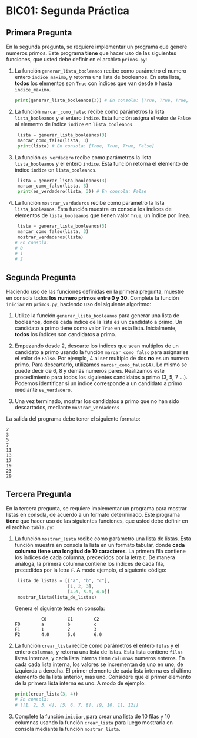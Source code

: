 # BIC01: Segunda Práctica

## Primera Pregunta

En la segunda pregunta, se requiere implementar un programa que genere numeros primos. Este programa **tiene** que
hacer uso de las siguientes funciones, que usted debe definir en el archivo `primos.py`:

1. La función `generar_lista_booleanos` recibe como parámetro el numero entero `indice_maximo`, y retorna una lista de
   booleanos. En esta lista, **todos** los elementos son `True` con índices que van desde `0` hasta `indice_maximo`.

   ```python
   print(generar_lista_booleanos(3)) # En consola: [True, True, True, True]
   ```
2. La función `marcar_como_falso` recibe como parámetros la lista `lista_booleanos` y el entero `indice`. Esta función
   asigna el valor de `False` al elemento de índice `indice` en `lista_booleanos`.

   ```python
    lista = generar_lista_booleanos(3)
    marcar_como_falso(lista, 3)
    print(lista) # En consola: [True, True, True, False]
   ```

3. La función `es_verdadero` recibe como parámetros la lista `lista_booleanos` y el entero `indice`. Esta función
   retorna el elemento de índice `indice` en `lista_booleanos`.
   
   ```python
    lista = generar_lista_booleanos(3)
    marcar_como_falso(lista, 3)
    print(es_verdadero(lista, 3)) # En consola: False
   ```
4. La función `mostrar_verdaderos` recibe como parámetro la lista `lista_booleanos`. Esta función muestra en consola 
   los indices de elementos de `lista_booleanos` que tienen valor `True`, un índice por línea.
   
   ```python
    lista = generar_lista_booleanos(3)
    marcar_como_falso(lista, 3)
    mostrar_verdaderos(lista)
   # En consola:
   # 0
   # 1
   # 2
   ```
   
## Segunda Pregunta
Haciendo uso de las funciones definidas en la primera pregunta, muestre en consola todos **los numero primos 
entre 0 y 30**. Complete la función `iniciar` en `primos.py`, haciendo uso del siguiente algoritmo:

1. Utilize la función `generar_lista_booleanos` para generar una lista de booleanos, donde cada índice de la lista es 
   un candidato a primo. Un candidato a primo tiene como valor `True` en esta lista. Inicialmente, **todos** los índices 
   son candidatos a primo.
   
2. Empezando desde 2, descarte los indices que sean multiplos de un candidato a primo usando la función
   `marcar_como_falso` para asignarles el valor de `False`. 
   Por ejemplo, 4 al ser multiplo de dos **no** es un numero primo. 
   Para descartarlo, utilizamos `marcar_como_falso(4)`.
   Lo mismo se puede decir de 6, 8 y demás numeros pares.
   Realizamos este procedimiento para todos los siguientes candidatos a primo (3, 5, 7 ...).
   Podemos identificar si un indice corresponde a un candidato a primo mediante `es_verdadero`.
   
3. Una vez terminado, mostrar los candidatos a primo que no han sido descartados, mediante `mostrar_verdaderos`

La salida del programa debe tener el siguiente formato:

```commandline
2
3
5
7
11
13
17
19
23
29
```
## Tercera Pregunta

En la tercera pregunta, se requiere implementar un programa para mostrar listas en consola,
de acuerdo a un formato determinado.
Este programa **tiene** que hacer uso de las siguientes funciones, que usted debe definir en el archivo 
`tabla.py`: 

1. La función `mostrar_lista` recibe como parámetro una lista de listas. Esta función muestra en consola 
   la lista en un formato tabular, donde **cada columna tiene una longitud de 10 caracteres**.
   La primera fila contiene los índices de cada columna, precedidos por la letra `C`. 
   De manera análoga, la primera columna contiene los índices de cada fila, precedidos por la letra `F`.
   A mode ejemplo, el siguiente código:
      
   ```python
    lista_de_listas = [["a", "b", "c"],
                       [1, 2, 3],
                       [4.0, 5.0, 6.0]]
    mostrar_lista(lista_de_listas)
   ```
   
   Genera el siguiente texto en consola:

   ```commandline
             C0        C1        C2        
   F0        a         b         c         
   F1        1         2         3         
   F2        4.0       5.0       6.0       
   ```
2. La función `crear_lista` recibe como parámetros el entero `filas` y el entero `columnas`,
   y retorna una lista de listas.
   Esta lista contiene `filas` listas internas, y cada lista interna tiene `columnas`
   numeros enteros.
   En cada cada lista interna, los valores se incrementan de uno en uno, de izquierda a derecha.
   El primer elemento de cada lista interna es el último elemento de la lista anterior, más uno.
   Considere que el primer elemento de la primera lista interna es uno. A modo de ejemplo:
   
   ```python
   print(crear_lista(3, 4))
   # En consola:
   # [[1, 2, 3, 4], [5, 6, 7, 8], [9, 10, 11, 12]]
   ```
   
3. Complete la función `iniciar`, para crear una lista de 10 filas y 10 columnas usando 
   la función `crear_lista` para luego mostrarla en consola mediante la función `mostrar_lista`.